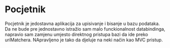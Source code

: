 # Pocjetnik

Pocjetnik je jedostavna aplikacija za upisivanje i bisanje u bazu podataka. Da ne bude pre jednostavno istražio sam malo funckionalnost 
databindinga, napravio sam zamjenu umjesto direktnog pristupa bazi da ide preko uriMatchera. NApravljeno je tako da djeluje na 
neki način kao MVC pristup. 
